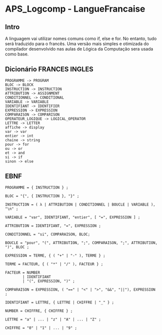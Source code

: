 # APS_Logcomp - LangueFrancaise

## Intro
A linguagem vai utilizar nomes comuns como if, else e for. No entanto, tudo será traduzido para o francês. Uma versão mais simples e otimizada do compilador desenvolvido nas aulas de Lógica da Computação sera usada como base. 

## Dicionário FRANCES INGLES

```
PROGRAMME -> PROGRAM
BLOC -> BLOCK
INSTRUCTION -> INSTRUCTION 
ATTRIBUTION -> ASSIGNMENT
CONDITIONNEL -> CONDITIONAL
VARIABLE -> VARIABLE 
IDENTIFIANT -> IDENTIFIER
EXPRESSION -> EXPRESSION 
COMPARAISON -> COMPARISON
OPERATEUR_LOGIQUE -> LOGICAL_OPERATOR
LETTRE -> LETTER
affiche -> display
var -> var 
entier -> int
chaine -> string
pour -> for
ou -> or
et -> and
si -> if
sinon -> else

```

## EBNF

```
PROGRAMME = { INSTRUCTION } ;

BLOC = "{", { INSTRUCTION }, "}" ;

INSTRUCTION = ( λ | ATTRIBUTION | CONDITIONNEL | BOUCLE | VARIABLE ), "\n" ;

VARIABLE = "var", IDENTIFIANT, "entier", [ "=", EXPRESSION ] ;

ATTRIBUTION = IDENTIFIANT, "=", EXPRESSION ;

CONDITIONNEL = "si", COMPARAISON, BLOC;

BOUCLE = "pour", "(", ATTRIBUTION, ";", COMPARAISON, ";", ATTRIBUTION, ")", BLOC ;

EXPRESSION = TERME, { ( "+" | "-" ), TERME } ;

TERME = FACTEUR, { ( "*" | "/" ), FACTEUR } ;

FACTEUR = NUMBER 
        | IDENTIFIANT 
        | "(", EXPRESSION, ")" ;

COMPARAISON = EXPRESSION, ( "==" | "<" | ">", "&&", "||"), EXPRESSION ;

IDENTIFIANT = LETTRE, { LETTRE | CHIFFRE | "_" } ;

NUMBER = CHIFFRE, { CHIFFRE } ;

LETTRE = "a" | ... | "z" | "A" | ... | "Z" ;

CHIFFRE = "0" | "1" | ... | "9" ;

```
